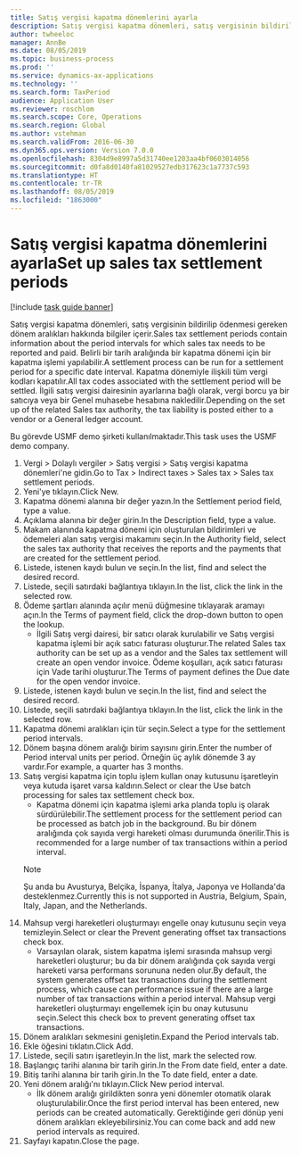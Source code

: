 ```yaml
---
title: Satış vergisi kapatma dönemlerini ayarla
description: Satış vergisi kapatma dönemleri, satış vergisinin bildirilip ödenmesi gereken dönem aralıkları hakkında bilgiler içerir.
author: twheeloc
manager: AnnBe
ms.date: 08/05/2019
ms.topic: business-process
ms.prod: ''
ms.service: dynamics-ax-applications
ms.technology: ''
ms.search.form: TaxPeriod
audience: Application User
ms.reviewer: roschlom
ms.search.scope: Core, Operations
ms.search.region: Global
ms.author: vstehman
ms.search.validFrom: 2016-06-30
ms.dyn365.ops.version: Version 7.0.0
ms.openlocfilehash: 8304d9e8997a5d31740ee1203aa4bf0603014056
ms.sourcegitcommit: d0fa8d0140fa81029527edb317623c1a7737c593
ms.translationtype: HT
ms.contentlocale: tr-TR
ms.lasthandoff: 08/05/2019
ms.locfileid: "1863000"
---
```

# <a name="set-up-sales-tax-settlement-periods"></a><span data-ttu-id="2ffa2-103">Satış vergisi kapatma dönemlerini ayarla</span><span class="sxs-lookup"><span data-stu-id="2ffa2-103">Set up sales tax settlement periods</span></span>

[!include [task guide banner](../../includes/task-guide-banner.md)]

<span data-ttu-id="2ffa2-104">Satış vergisi kapatma dönemleri, satış vergisinin bildirilip ödenmesi gereken dönem aralıkları hakkında bilgiler içerir.</span><span class="sxs-lookup"><span data-stu-id="2ffa2-104">Sales tax settlement periods contain information about the period intervals for which sales tax needs to be reported and paid.</span></span> <span data-ttu-id="2ffa2-105">Belirli bir tarih aralığında bir kapatma dönemi için bir kapatma işlemi yapılabilir.</span><span class="sxs-lookup"><span data-stu-id="2ffa2-105">A settlement process can be run for a settlement period for a specific date interval.</span></span> <span data-ttu-id="2ffa2-106">Kapatma dönemiyle ilişkili tüm vergi kodları kapatılır.</span><span class="sxs-lookup"><span data-stu-id="2ffa2-106">All tax codes associated with the settlement period will be settled.</span></span> <span data-ttu-id="2ffa2-107">İlgili satış vergisi dairesinin ayarlarına bağlı olarak, vergi borcu ya bir satıcıya veya bir Genel muhasebe hesabına nakledilir.</span><span class="sxs-lookup"><span data-stu-id="2ffa2-107">Depending on the set up of the related Sales tax authority, the tax liability is posted either to a vendor or a General ledger account.</span></span>



<span data-ttu-id="2ffa2-108">Bu görevde USMF demo şirketi kullanılmaktadır.</span><span class="sxs-lookup"><span data-stu-id="2ffa2-108">This task uses the USMF demo company.</span></span>



1. <span data-ttu-id="2ffa2-109">Vergi > Dolaylı vergiler > Satış vergisi > Satış vergisi kapatma dönemleri'ne gidin.</span><span class="sxs-lookup"><span data-stu-id="2ffa2-109">Go to Tax > Indirect taxes > Sales tax > Sales tax settlement periods.</span></span>
2. <span data-ttu-id="2ffa2-110">Yeni'ye tıklayın.</span><span class="sxs-lookup"><span data-stu-id="2ffa2-110">Click New.</span></span>
3. <span data-ttu-id="2ffa2-111">Kapatma dönemi alanına bir değer yazın.</span><span class="sxs-lookup"><span data-stu-id="2ffa2-111">In the Settlement period field, type a value.</span></span>
4. <span data-ttu-id="2ffa2-112">Açıklama alanına bir değer girin.</span><span class="sxs-lookup"><span data-stu-id="2ffa2-112">In the Description field, type a value.</span></span>
5. <span data-ttu-id="2ffa2-113">Makam alanında kapatma dönemi için oluşturulan bildirimleri ve ödemeleri alan satış vergisi makamını seçin.</span><span class="sxs-lookup"><span data-stu-id="2ffa2-113">In the Authority field, select the sales tax authority that receives the reports and the payments that are created for the settlement period.</span></span>
6. <span data-ttu-id="2ffa2-114">Listede, istenen kaydı bulun ve seçin.</span><span class="sxs-lookup"><span data-stu-id="2ffa2-114">In the list, find and select the desired record.</span></span>
7. <span data-ttu-id="2ffa2-115">Listede, seçili satırdaki bağlantıya tıklayın.</span><span class="sxs-lookup"><span data-stu-id="2ffa2-115">In the list, click the link in the selected row.</span></span>
8. <span data-ttu-id="2ffa2-116">Ödeme şartları alanında açılır menü düğmesine tıklayarak aramayı açın.</span><span class="sxs-lookup"><span data-stu-id="2ffa2-116">In the Terms of payment field, click the drop-down button to open the lookup.</span></span>
    * <span data-ttu-id="2ffa2-117">İlgili Satış vergi dairesi, bir satıcı olarak kurulabilir ve Satış vergisi kapatma işlemi bir açık satıcı faturası oluşturur.</span><span class="sxs-lookup"><span data-stu-id="2ffa2-117">The related Sales tax authority can be set up as a vendor and the Sales tax settlement will create an open vendor invoice.</span></span> <span data-ttu-id="2ffa2-118">Ödeme koşulları, açık satıcı faturası için Vade tarihi oluşturur.</span><span class="sxs-lookup"><span data-stu-id="2ffa2-118">The Terms of payment defines the Due date for the open vendor invoice.</span></span>  
9. <span data-ttu-id="2ffa2-119">Listede, istenen kaydı bulun ve seçin.</span><span class="sxs-lookup"><span data-stu-id="2ffa2-119">In the list, find and select the desired record.</span></span>
10. <span data-ttu-id="2ffa2-120">Listede, seçili satırdaki bağlantıya tıklayın.</span><span class="sxs-lookup"><span data-stu-id="2ffa2-120">In the list, click the link in the selected row.</span></span>
11. <span data-ttu-id="2ffa2-121">Kapatma dönemi aralıkları için tür seçin.</span><span class="sxs-lookup"><span data-stu-id="2ffa2-121">Select a type for the settlement period intervals.</span></span>
12. <span data-ttu-id="2ffa2-122">Dönem başına dönem aralığı birim sayısını girin.</span><span class="sxs-lookup"><span data-stu-id="2ffa2-122">Enter the number of Period interval units per period.</span></span> <span data-ttu-id="2ffa2-123">Örneğin üç aylık dönemde 3 ay vardır.</span><span class="sxs-lookup"><span data-stu-id="2ffa2-123">For example, a quarter has 3 months.</span></span>
13. <span data-ttu-id="2ffa2-124">Satış vergisi kapatma için toplu işlem kullan onay kutusunu işaretleyin veya kutuda işaret varsa kaldırın.</span><span class="sxs-lookup"><span data-stu-id="2ffa2-124">Select or clear the Use batch processing for sales tax settlement check box.</span></span>
    * <span data-ttu-id="2ffa2-125">Kapatma dönemi için kapatma işlemi arka planda toplu iş olarak sürdürülebilir.</span><span class="sxs-lookup"><span data-stu-id="2ffa2-125">The settlement process for the settlement period can be processed as batch job in the background.</span></span> <span data-ttu-id="2ffa2-126">Bu bir dönem aralığında çok sayıda vergi hareketi olması durumunda önerilir.</span><span class="sxs-lookup"><span data-stu-id="2ffa2-126">This is recommended for a large number of tax transactions within a period interval.</span></span>  
    > [!NOTE]
    > <span data-ttu-id="2ffa2-127">Şu anda bu Avusturya, Belçika, İspanya, İtalya, Japonya ve Hollanda'da desteklenmez.</span><span class="sxs-lookup"><span data-stu-id="2ffa2-127">Currently this is not supported in Austria, Belgium, Spain, Italy, Japan, and the Netherlands.</span></span>
14. <span data-ttu-id="2ffa2-128">Mahsup vergi hareketleri oluşturmayı engelle onay kutusunu seçin veya temizleyin.</span><span class="sxs-lookup"><span data-stu-id="2ffa2-128">Select or clear the Prevent generating offset tax transactions check box.</span></span>
    * <span data-ttu-id="2ffa2-129">Varsayılan olarak, sistem kapatma işlemi sırasında mahsup vergi hareketleri oluşturur; bu da bir dönem aralığında çok sayıda vergi hareketi varsa performans sorununa neden olur.</span><span class="sxs-lookup"><span data-stu-id="2ffa2-129">By default, the system generates offset tax transactions during the settlement process, which cause can performance issue if there are a large number of tax transactions within a period interval.</span></span> <span data-ttu-id="2ffa2-130">Mahsup vergi hareketleri oluşturmayı engellemek için bu onay kutusunu seçin.</span><span class="sxs-lookup"><span data-stu-id="2ffa2-130">Select this check box to prevent generating offset tax transactions.</span></span>
15. <span data-ttu-id="2ffa2-131">Dönem aralıkları sekmesini genişletin.</span><span class="sxs-lookup"><span data-stu-id="2ffa2-131">Expand the Period intervals tab.</span></span>
16. <span data-ttu-id="2ffa2-132">Ekle öğesini tıklatın.</span><span class="sxs-lookup"><span data-stu-id="2ffa2-132">Click Add.</span></span>
17. <span data-ttu-id="2ffa2-133">Listede, seçili satırı işaretleyin.</span><span class="sxs-lookup"><span data-stu-id="2ffa2-133">In the list, mark the selected row.</span></span>
18. <span data-ttu-id="2ffa2-134">Başlangıç tarihi alanına bir tarih girin.</span><span class="sxs-lookup"><span data-stu-id="2ffa2-134">In the From date field, enter a date.</span></span>
19. <span data-ttu-id="2ffa2-135">Bitiş tarihi alanına bir tarih girin.</span><span class="sxs-lookup"><span data-stu-id="2ffa2-135">In the To date field, enter a date.</span></span>
20. <span data-ttu-id="2ffa2-136">Yeni dönem aralığı'nı tıklayın.</span><span class="sxs-lookup"><span data-stu-id="2ffa2-136">Click New period interval.</span></span>
    * <span data-ttu-id="2ffa2-137">İlk dönem aralığı girildikten sonra yeni dönemler otomatik olarak oluşturulabilir.</span><span class="sxs-lookup"><span data-stu-id="2ffa2-137">Once the first period interval has been entered, new periods can be created automatically.</span></span> <span data-ttu-id="2ffa2-138">Gerektiğinde geri dönüp yeni dönem aralıkları ekleyebilirsiniz.</span><span class="sxs-lookup"><span data-stu-id="2ffa2-138">You can come back and add new period intervals as required.</span></span>  
21. <span data-ttu-id="2ffa2-139">Sayfayı kapatın.</span><span class="sxs-lookup"><span data-stu-id="2ffa2-139">Close the page.</span></span>

